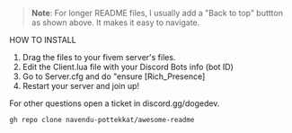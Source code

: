 > **Note**: For longer README files, I usually add a "Back to top" buttton as shown above. It makes it easy to navigate.

HOW TO INSTALL

1. Drag the files to your fivem server's files.
2. Edit the Client.lua file with your Discord Bots info (bot ID)
3. Go to Server.cfg and do "ensure [Rich_Presence]
4. Restart your server and join up!

For other questions open a ticket in discord.gg/dogedev.

```shell
gh repo clone navendu-pottekkat/awesome-readme
```
